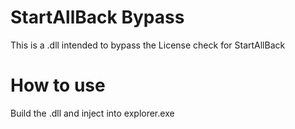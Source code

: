 # StartAllBack Bypass
This is a .dll intended to bypass the License check for StartAllBack

# How to use
Build the .dll and inject into explorer.exe
